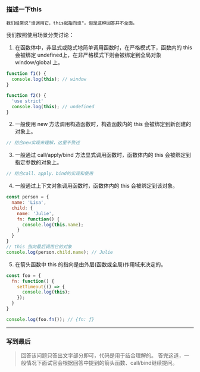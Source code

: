 ### 描述一下this
    我们经常说"谁调用它，this就指向谁"。但是这种回答并不全面。

我们按照使用场景分类讨论：
1. 在函数体中，非显式或隐式地简单调用函数时，在严格模式下，函数内的 this 会被绑定 undefined上，在非严格模式下则会被绑定到全局对象 window/global 上。
```js
function f1() {
  console.log(this); // window
}

function f2() {
  'use strict'
  console.log(this); // undefined
}
```
2. 一般使用 new 方法调用构造函数时，构造函数内的 this 会被绑定到新创建的对象上。
```js
// 结合new实现来理解，这里不赘述
```

3. 一般通过 call/apply/bind 方法显式调用函数时，函数体内的 this 会被绑定到指定参数的对象上。
```js
// 结合call、apply、bind的实现和使用
```

4. 一般通过上下文对象调用函数时，函数体内的 this 会被绑定到该对象。
```js
const person = {
  name: 'Lisa',
  child: {
    name: 'Julie',
    fn: function() {
      console.log(this.name);
    }
  }
}
// this 指向最后调用它的对象
console.log(person.child.name); // Julie
```

5. 在箭头函数中 this 的指向是由外层(函数或全局)作用域来决定的。
```js
const foo = {
  fn: function() {
    setTimeout(() => {
      console.log(this);
    });
  }
}

console.log(foo.fn()); // {fn: ƒ}
```

---

### 写到最后

> 回答该问题只答出文字部分即可，代码是用于结合理解的。
> 答完这道，一般情况下面试官会根据回答中提到的箭头函数、call/bind继续提问。
